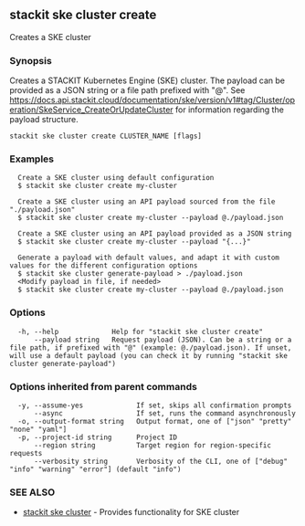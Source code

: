 ## stackit ske cluster create

Creates a SKE cluster

### Synopsis

Creates a STACKIT Kubernetes Engine (SKE) cluster.
The payload can be provided as a JSON string or a file path prefixed with "@".
See https://docs.api.stackit.cloud/documentation/ske/version/v1#tag/Cluster/operation/SkeService_CreateOrUpdateCluster for information regarding the payload structure.

```
stackit ske cluster create CLUSTER_NAME [flags]
```

### Examples

```
  Create a SKE cluster using default configuration
  $ stackit ske cluster create my-cluster

  Create a SKE cluster using an API payload sourced from the file "./payload.json"
  $ stackit ske cluster create my-cluster --payload @./payload.json

  Create a SKE cluster using an API payload provided as a JSON string
  $ stackit ske cluster create my-cluster --payload "{...}"

  Generate a payload with default values, and adapt it with custom values for the different configuration options
  $ stackit ske cluster generate-payload > ./payload.json
  <Modify payload in file, if needed>
  $ stackit ske cluster create my-cluster --payload @./payload.json
```

### Options

```
  -h, --help             Help for "stackit ske cluster create"
      --payload string   Request payload (JSON). Can be a string or a file path, if prefixed with "@" (example: @./payload.json). If unset, will use a default payload (you can check it by running "stackit ske cluster generate-payload")
```

### Options inherited from parent commands

```
  -y, --assume-yes             If set, skips all confirmation prompts
      --async                  If set, runs the command asynchronously
  -o, --output-format string   Output format, one of ["json" "pretty" "none" "yaml"]
  -p, --project-id string      Project ID
      --region string          Target region for region-specific requests
      --verbosity string       Verbosity of the CLI, one of ["debug" "info" "warning" "error"] (default "info")
```

### SEE ALSO

* [stackit ske cluster](./stackit_ske_cluster.md)	 - Provides functionality for SKE cluster


